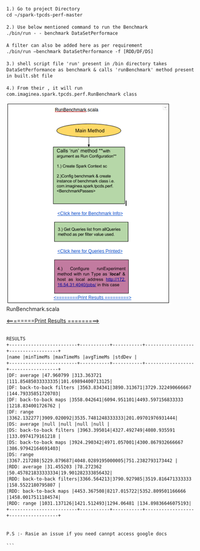 ```
	 	 	


1.) Go to project Directory
cd ~/spark-tpcds-perf-master

2.) Use below mentioned command to run the Benchmark
./bin/run - - benchmark DataSetPerformace

A filter can also be added here as per requirement
./bin/run –benchmark DataSetPerformance -f [RDD/DF/DS]

3.) shell script file 'run' present in /bin directory takes DataSetPerformance as benchmark & calls 'runBenchmark' method present in built.sbt file

4.) From their , it will run com.imaginea.spark.tpcds.perf.RunBenchmark class

```
![alt tag](https://github.com/scharanjit/spark-tpcds-perf-master/blob/master/image.png)
RunBenchmark.scala
                                    

[<Click here for Benchmark Info>](https://docs.google.com/document/d/18iJqSMsXEpuVeKIrG5XwoFhsGJyopI3h0_AA_0CpNPc/edit)

                                  

[ <Click here for Queries Printed>](https://docs.google.com/document/d/1V5GycG8MgLG5G_YxpKzPCfrL6eD6ZpyxI_hQ63_S3aU/edit)

                                  
[<========Print Results =========>](https://docs.google.com/document/d/10PqpW7YJC07cngoWTTg5BrURV5WNxmdG1tVLihdoyCI/edit)





````

RESULTS
+-------------------------+-----------+-----------+------------------+------------------+
|name |minTimeMs |maxTimeMs |avgTimeMs |stdDev |
+-------------------------+-----------+-----------+------------------+------------------+
|DF: average |47.960799 |313.363721 |111.85485033333335|101.69894400713125|
|DF: back-to-back filters |3563.834341|3890.313671|3729.322490666667 |144.79335851720703|
|DF: back-to-back maps |3558.042641|6094.951101|4493.597156833333 |1218.834001726762 |
|DF: range |3362.132277|3909.020092|3535.7481248333333|201.09701976931444|
|DS: average |null |null |null |null |
|DS: back-to-back filters |3963.395014|4327.492749|4080.935591 |133.0974179161218 |
|DS: back-to-back maps |3924.290342|4971.057001|4300.867932666667 |386.97942164691403|
|DS: range |3367.217288|5229.879687|4048.0289195000005|751.2382793173442 |
|RDD: average |31.455203 |78.272362 |50.457821833333334|19.901282333856432|
|RDD: back-to-back filters|3366.564213|3790.927985|3519.816471333333 |158.5522180795807 |
|RDD: back-to-back maps |4453.367508|8217.015722|5352.809501166666 |1458.0017511184574|
|RDD: range |1031.137126|1421.512493|1294.06481 |134.89836646075193|
+-------------------------+-----------+-----------+------------------+------------------+


P.S :- Rasie an issue if you need cannpt access google docs

```